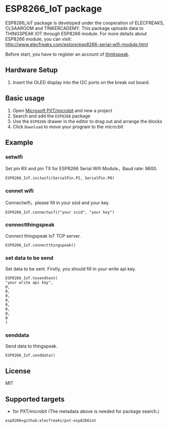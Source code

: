 # ESP8266_IoT package

ESP8266_IoT package is developed under the cooperation of ELECFREAKS, CLSAAROOM and TINKERCADEMY.
This package uploads data to THINGSPEAK IOT through ESP8266 module. For more details about ESP8266 module, you can visit: http://www.elecfreaks.com/estore/esp8266-serial-wifi-module.html

Before start, you have to register an account of [thinkspeak](https://thingspeak.com/).

## Hardware Setup

1. Insert the OLED display into the I2C ports on the break out board.

## Basic usage

1. Open [Microsoft PXT/microbit](https://pxt.microbit.org) and new a project
2. Search and add the `ESP8266` package
3. Use the `ESP8266` drawer in the editor to drag out and arrange the blocks
4. Click `Download` to move your program to the micro:bit

## Example

### setwifi
Set pin RX and pin TX for ESP8266 Serial Wifi Module，Baud rate: 9600.
```blocks
ESP8266_IoT.initwifi(SerialPin.P2, SerialPin.P8)
```

### connet wifi
Connectwifi，please fill in your ssid and your key.
```blocks
ESP8266_IoT.connectwifi("your ssid", "your key")
```

### connectthingspeak
Connect thingspeak IoT TCP server.
```blocks
ESP8266_IoT.connectthingspeak()
```

### set data to be send 
Set data to be sent. Firstly, you should fill in your write api key.
```blocks
ESP8266_IoT.tosendtext(
"your write api key",
0,
0,
0,
0,
0,
0,
0,
0
)
``` 

### senddata
Send data to thingspeak.
```blocks
ESP8266_IoT.senddata()
```

## License

MIT

## Supported targets

* for PXT/microbit
(The metadata above is needed for package search.)

```package
esp8266=github:elecfreaks/pxt-esp8266iot
```



